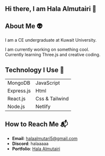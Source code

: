 ## Hi there, I am Hala Almutairi 👋

## About Me 👽

I am a CE undergraduate at Kuwait University.

I am currently working on something cool.  
Currently learning Three.js and creative coding.

## Technology I Use 🚀

|   |           |
|------------|----------------|
| MongoDB    | JavaScript   |
| Express.js | Html         |
| React.js   | Css & Tailwind|
| Node.js    | Netlify      |

## How to Reach Me 📬

- **Email**: halaalmutari5@gmail.com
- **Discord**: halaaaaa
- **Portfolio**: [Hala Almutairi](https://hala-almutari.netlify.app/)

